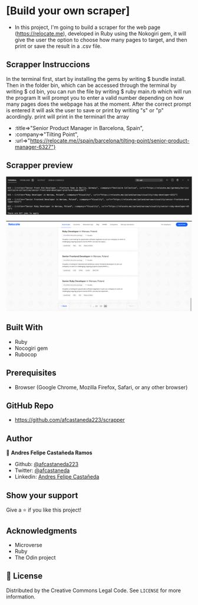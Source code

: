 # [Build your own scraper]

- In this project, I'm going to build a scraper for the web page (https://relocate.me), developed in Ruby using the Nokogiri gem, it will give the user the option to choose how many pages to target, and then print or save the result in a .csv file. 


## Scrapper Instruccions

In the terminal first, start by installing the gems by writing $ bundle install.
Then in the folder bin, which can be accessed through the terminal by writing $ cd bin, you can run the file by writing $ ruby main.rb which will run the program
It will prompt you to enter a valid number depending on how many pages does the webpage has at the moment. 
After the correct prompt is entered it will ask the user to save or print by writing "s" or "p" acordingly.
print will print in the terminarl the array 
- :title=>"Senior Product Manager in Barcelona, Spain", 
- :company=>"Tilting Point", 
- :url=>"https://relocate.me//spain/barcelona/tilting-point/senior-product-manager-6327"}


## Scrapper preview


![screenshot](/images/img1.png)

![screenshot](/images/img2.png)



## Built With

- Ruby
- Nocogiri gem
- Rubocop


## Prerequisites

- Browser (Google Chrome, Mozilla Firefox, Safari, or any other browser)

## GitHub Repo

-  https://github.com/afcastaneda223/scrapper

## Author

👤 **Andres Felipe Castañeda Ramos**

- Github: [@afcastaneda223](https://github.com/afcastaneda223)
- Twitter: [@afcastaneda](https://twitter.com/afcastaneda)
- Linkedin: [Andres Felipe Castañeda](www.linkedin.com/in/andres-castaneda223)


## Show your support

Give a ⭐️ if you like this project!

## Acknowledgments

- Microverse
- Ruby
- The Odin project

## 📝 License

Distributed by the Creative Commons Legal Code. See `LICENSE` for more information.